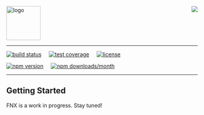 <a href="https://github.com/fnxjs/fnx"><img align='right' src="https://img.shields.io/github/stars/fnxjs/fnx.svg?style=social&label=Stars"/></a>

<img src="https://rawgit.com/fnxjs/fnx/master/logo/logo.svg" alt="logo" height="90"/>

---

[![build status](https://img.shields.io/travis/fnxjs/fnx/master.svg?style=flat)](https://travis-ci.org/fnxjs/fnx)
&nbsp;&nbsp;&nbsp;
[![test coverage](https://img.shields.io/coveralls/fnxjs/fnx/master.svg?style=flat)](https://coveralls.io/github/fnxjs/fnx?branch=master)
&nbsp;&nbsp;&nbsp;
[![license](https://img.shields.io/github/license/fnxjs/fnx.svg?style=flat)](https://en.wikipedia.org/wiki/MIT_License)

[![npm version](https://img.shields.io/npm/v/fnx.svg?style=flat)](https://www.npmjs.com/package/fnx)
&nbsp;&nbsp;&nbsp;
[![npm downloads/month](https://img.shields.io/npm/dm/fnx.svg?style=flat)](https://www.npmjs.com/package/fnx)
&nbsp;

---

## Getting Started

FNX is a work in progress. Stay tuned!
